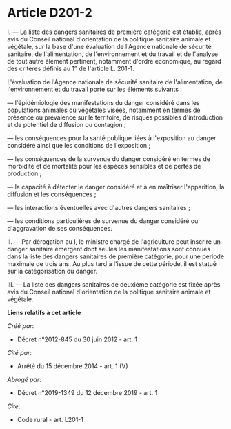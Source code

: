 # Article D201-2

I. ― La liste des dangers sanitaires de première catégorie est établie, après avis du Conseil national d'orientation de la
politique sanitaire animale et végétale, sur la base d'une évaluation de l'Agence nationale de sécurité sanitaire, de
l'alimentation, de l'environnement et du travail et de l'analyse de tout autre élément pertinent, notamment d'ordre
économique, au regard des critères définis au 1° de l'article L. 201-1.

L'évaluation de l'Agence nationale de sécurité sanitaire de l'alimentation, de l'environnement et du travail porte sur les
éléments suivants : 

― l'épidémiologie des manifestations du danger considéré dans les populations animales ou végétales visées, notamment en
termes de présence ou prévalence sur le territoire, de risques possibles d'introduction et de potentiel de diffusion ou
contagion ; 

― les conséquences pour la santé publique liées à l'exposition au danger considéré ainsi que les conditions de
l'exposition ; 

― les conséquences de la survenue du danger considéré en termes de morbidité et de mortalité pour les espèces sensibles et de
pertes de production ; 

― la capacité à détecter le danger considéré et à en maîtriser l'apparition, la diffusion et les conséquences ; 

― les interactions éventuelles avec d'autres dangers sanitaires ; 

― les conditions particulières de survenue du danger considéré ou d'aggravation de ses conséquences. 

II. ― Par dérogation au I, le ministre chargé de l'agriculture peut inscrire un danger sanitaire émergent dont seules les
manifestations sont connues dans la liste des dangers sanitaires de première catégorie, pour une période maximale de trois
ans. Au plus tard à l'issue de cette période, il est statué sur la catégorisation du danger. 

III. ― La liste des dangers sanitaires de deuxième catégorie est fixée après avis du Conseil national d'orientation de la
politique sanitaire animale et végétale.

**Liens relatifs à cet article**

_Créé par_:

  - Décret n°2012-845 du 30 juin 2012 - art. 1

_Cité par_:

  - Arrêté du 15 décembre 2014 - art. 1 (V)

_Abrogé par_:

  - Décret n°2019-1349 du 12 décembre 2019 - art. 1

_Cite_:

  - Code rural - art. L201-1
